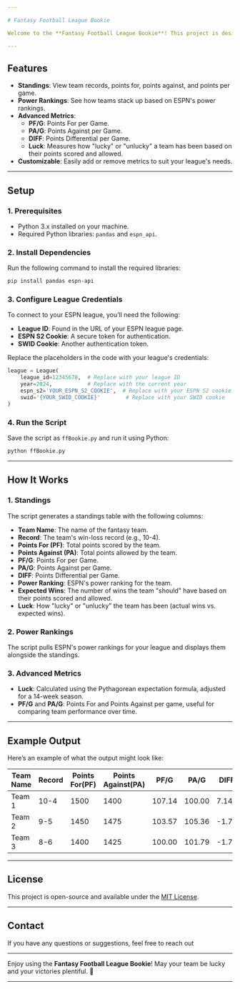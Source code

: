 ```yaml
---

# Fantasy Football League Bookie

Welcome to the **Fantasy Football League Bookie**! This project is designed to provide detailed standings, power rankings, and advanced analytics for your fantasy football league using the `espn_api.football` library. It’s perfect for league commissioners or anyone who loves diving into the numbers behind their league.

---
```


## **Features**
- **Standings**: View team records, points for, points against, and points per game.
- **Power Rankings**: See how teams stack up based on ESPN's power rankings.
- **Advanced Metrics**:
  - **PF/G**: Points For per Game.
  - **PA/G**: Points Against per Game.
  - **DIFF**: Points Differential per Game.
  - **Luck**: Measures how "lucky" or "unlucky" a team has been based on their points scored and allowed.
- **Customizable**: Easily add or remove metrics to suit your league's needs.

---

## **Setup**

### **1. Prerequisites**
- Python 3.x installed on your machine.
- Required Python libraries: `pandas` and `espn_api`.

### **2. Install Dependencies**
Run the following command to install the required libraries:

```bash
pip install pandas espn-api
```

### **3. Configure League Credentials**
To connect to your ESPN league, you’ll need the following:
- **League ID**: Found in the URL of your ESPN league page.
- **ESPN S2 Cookie**: A secure token for authentication.
- **SWID Cookie**: Another authentication token.

Replace the placeholders in the code with your league's credentials:

```python
league = League(
    league_id=12345678,  # Replace with your league ID
    year=2024,           # Replace with the current year
    espn_s2='YOUR_ESPN_S2_COOKIE',  # Replace with your ESPN S2 cookie
    swid='{YOUR_SWID_COOKIE}'        # Replace with your SWID cookie
)
```

### **4. Run the Script**
Save the script as `ffBookie.py` and run it using Python:

```bash
python ffBookie.py
```

---

## **How It Works**

### **1. Standings**
The script generates a standings table with the following columns:
- **Team Name**: The name of the fantasy team.
- **Record**: The team's win-loss record (e.g., 10-4).
- **Points For (PF)**: Total points scored by the team.
- **Points Against (PA)**: Total points allowed by the team.
- **PF/G**: Points For per Game.
- **PA/G**: Points Against per Game.
- **DIFF**: Points Differential per Game.
- **Power Ranking**: ESPN's power ranking for the team.
- **Expected Wins**: The number of wins the team "should" have based on their points scored and allowed.
- **Luck**: How "lucky" or "unlucky" the team has been (actual wins vs. expected wins).

### **2. Power Rankings**
The script pulls ESPN's power rankings for your league and displays them alongside the standings.

### **3. Advanced Metrics**
- **Luck**: Calculated using the Pythagorean expectation formula, adjusted for a 14-week season.
- **PF/G** and **PA/G**: Points For and Points Against per game, useful for comparing team performance over time.

---

## **Example Output**
Here’s an example of what the output might look like:

| Team Name                  | Record | Points For(PF) | Points Against(PA) | PF/G  | PA/G  | DIFF  | Power Ranking | Expected Wins | Luck  |
|----------------------------|--------|----------------|--------------------|-------|-------|-------|---------------|---------------|-------|
| Team 1                     | 10-4   | 1500           | 1400               | 107.14| 100.00| 7.14  | 94.05         | 8.5           | 1.5   |
| Team 2                     | 9-5    | 1450           | 1475               | 103.57| 105.36| -1.79 | 87.00         | 7.8           | 1.2   |
| Team 3                     | 8-6    | 1400           | 1425               | 100.00| 101.79| -1.79 | 86.90         | 7.2           | 0.8   |

---


## **License**
This project is open-source and available under the [MIT License](LICENSE).

---

## **Contact**
If you have any questions or suggestions, feel free to reach out

---

Enjoy using the **Fantasy Football League Bookie**! May your team be lucky and your victories plentiful. 🏈

---
